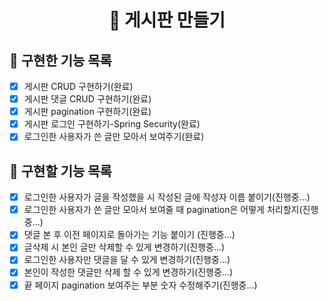 <p align="middle" >  
</p>
<h1 align="middle">🎯 게시판 만들기</h1>

## 📝 구현한 기능 목록

- [X] 게시판 CRUD 구현하기(완료)
- [X] 게시판 댓글 CRUD 구현하기(완료)
- [X] 게시판 pagination 구현하기(완료)
- [X] 게시판 로그인 구현하기-Spring Security(완료)
- [X] 로그인한 사용자가 쓴 글만 모아서 보여주기(완료)

## 📝 구현할 기능 목록
- [X] 로그인한 사용자가 글을 작성했을 시 작성된 글에 작성자 이름 붙이기(진행중...)
- [X] 로그인한 사용자가 쓴 글만 모아서 보여줄 때 pagination은 어떻게 처리할지(진행중...)
- [X] 댓글 본 후 이전 페이지로 돌아가는 기능 붙이기 (진행중...)
- [X] 글삭제 시 본인 글만 삭제할 수 있게 변경하기(진행중...)
- [X] 로그인한 사용자만 댓글을 달 수 있게 변경하기(진행중...)
- [X] 본인이 작성한 댓글만 삭제 할 수 있게 변경하기(진행중...)
- [X] 끝 페이지 pagination 보여주는 부분 숫자 수정해주기(진행중...)
